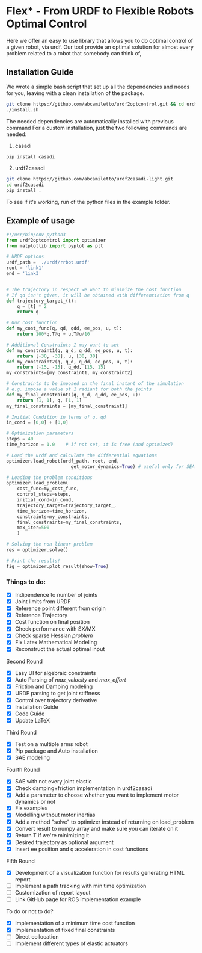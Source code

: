 # Flex* - From URDF to Flexible Robots Optimal Control
Here we offer an easy to use library that allows you to do optimal control of a given robot, via urdf.
Our tool provide an optimal solution for almost every problem related to a robot that somebody can think of,

## Installation Guide
We wrote a simple bash script that set up all the dependencies and needs for you, leaving with a clean installation of the package.

```bash
git clone https://github.com/abcamiletto/urdf2optcontrol.git && cd urdf2optcontrol
./install.sh
```

The needed dependencies are automatically installed with previous command
For a custom installation, just the two following commands are needed:

1. casadi

```bash
pip install casadi
```
    
2. urdf2casadi
    
```bash
git clone https://github.com/abcamiletto/urdf2casadi-light.git
cd urdf2casadi
pip install .
```


To see if it's working, run of the python files in the example folder.


## Example of usage
```python
#!/usr/bin/env python3
from urdf2optcontrol import optimizer
from matplotlib import pyplot as plt 

# URDF options
urdf_path = './urdf/rrbot.urdf'
root = 'link1'
end = 'link3'


# The trajectory in respect we want to minimize the cost function
# If qd isn't given, it will be obtained with differentiation from q
def trajectory_target_(t):
    q = [t] * 2
    return q

# Our cost function
def my_cost_func(q, qd, qdd, ee_pos, u, t):
    return 100*q.T@q + u.T@u/10

# Additional Constraints I may want to set
def my_constraint1(q, q_d, q_dd, ee_pos, u, t):
    return [-30, -30], u, [30, 30]
def my_constraint2(q, q_d, q_dd, ee_pos, u, t):
    return [-15, -15], q_dd, [15, 15]
my_constraints=[my_constraint1, my_constraint2]

# Constraints to be imposed on the final instant of the simulation
# e.g. impose a value of 1 radiant for both the joints
def my_final_constraint1(q, q_d, q_dd, ee_pos, u):
    return [1, 1], q, [1, 1]
my_final_constraints = [my_final_constraint1] 

# Initial Condition in terms of q, qd
in_cond = [0,0] + [0,0]

# Optimization parameters
steps = 40
time_horizon = 1.0    # if not set, it is free (and optimized)

# Load the urdf and calculate the differential equations
optimizer.load_robot(urdf_path, root, end, 
                        get_motor_dynamics=True) # useful only for SEA (default is True)

# Loading the problem conditions
optimizer.load_problem(
    cost_func=my_cost_func,
    control_steps=steps,
    initial_cond=in_cond,
    trajectory_target=trajectory_target_,
    time_horizon=time_horizon,
    constraints=my_constraints, 
    final_constraints=my_final_constraints,
    max_iter=500
    )

# Solving the non linear problem
res = optimizer.solve()

# Print the results!
fig = optimizer.plot_result(show=True)
```


### Things to do:

- [x] Indipendence to number of joints
- [x] Joint limits from URDF
- [x] Reference point different from origin
- [x] Reference Trajectory
- [x] Cost function on final position
- [x] Check performance with SX/MX
- [x] Check sparse Hessian *problem*
- [x] Fix Latex Mathematical Modeling
- [x] Reconstruct the actual optimal input

Second Round

- [x] Easy UI for algebraic constraints
- [x] Auto Parsing of *max_velocity* and *max_effort*
- [x] Friction and Damping modeling 
- [x] URDF parsing to get joint stiffness 
- [x] Control over trajectory derivative
- [x] Installation Guide
- [x] Code Guide 
- [x] Update LaTeX

Third Round

- [x] Test on a multiple arms robot
- [x] Pip package and Auto installation
- [x] SAE modeling

Fourth Round

- [x] SAE with not every joint elastic
- [x] Check damping+friction implementation in urdf2casadi
- [x] Add a parameter to choose whether you want to implement motor dynamics or not
- [x] Fix examples
- [x] Modelling without motor inertias
- [x] Add a method "solve" to optimizer instead of returning on load_problem
- [x] Convert result to numpy array and make sure you can iterate on it
- [x] Return T if we're minimizing it
- [x] Desired trajectory as optional argument
- [x] Insert ee position and q acceleration in cost functions

Fifth Round

- [x] Development of a visualization function for results generating HTML report
- [ ] Implement a path tracking with min time optimization
- [ ] Customization of report layout
- [ ] Link GitHub page for ROS implementation example

To do or not to do?

- [x] Implementation of a minimum time cost function 
- [x] Implementation of fixed final constraints
- [ ] Direct collocation
- [ ] Implement different types of elastic actuators
